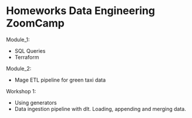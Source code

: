 # Homeworks Data Engineering ZoomCamp
Module_1:
- SQL Queries
- Terraform

Module_2:
- Mage ETL pipeline for green taxi data

Workshop 1:
- Using generators
- Data ingestion pipeline with dlt. Loading, appending and merging data.
  